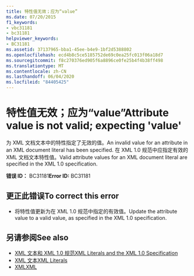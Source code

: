 ```yaml
---
title: 特性值无效；应为“value”
ms.date: 07/20/2015
f1_keywords:
- vbc31181
- bc31181
helpviewer_keywords:
- BC31181
ms.assetid: 37137965-bba1-45ee-b4e9-1bf2d5388802
ms.openlocfilehash: ecd4b8c5ce5185752de69c0ea25fc013f06a18d7
ms.sourcegitcommit: f8c270376ed905f6a8896ce0fe25b4f4b38ff498
ms.translationtype: MT
ms.contentlocale: zh-CN
ms.lasthandoff: 06/04/2020
ms.locfileid: "84405425"
---
```

# <a name="attribute-value-is-not-valid-expecting-value"></a><span data-ttu-id="a9fdc-102">特性值无效；应为“value”</span><span class="sxs-lookup"><span data-stu-id="a9fdc-102">Attribute value is not valid; expecting 'value'</span></span>
<span data-ttu-id="a9fdc-103">为 XML 文档文本中的特性指定了无效的值。</span><span class="sxs-lookup"><span data-stu-id="a9fdc-103">An invalid value for an attribute in an XML document literal has been specified.</span></span> <span data-ttu-id="a9fdc-104">在 XML 1.0 规范中应指定有效的 XML 文档文本特性值。</span><span class="sxs-lookup"><span data-stu-id="a9fdc-104">Valid attribute values for an XML document literal are specified in the XML 1.0 specification.</span></span>  
  
 <span data-ttu-id="a9fdc-105">**错误 ID：** BC31181</span><span class="sxs-lookup"><span data-stu-id="a9fdc-105">**Error ID:** BC31181</span></span>  
  
## <a name="to-correct-this-error"></a><span data-ttu-id="a9fdc-106">更正此错误</span><span class="sxs-lookup"><span data-stu-id="a9fdc-106">To correct this error</span></span>  
  
- <span data-ttu-id="a9fdc-107">将特性值更新为在 XML 1.0 规范中指定的有效值。</span><span class="sxs-lookup"><span data-stu-id="a9fdc-107">Update the attribute value to a valid value, as specified in the XML 1.0 specification.</span></span>  
  
## <a name="see-also"></a><span data-ttu-id="a9fdc-108">另请参阅</span><span class="sxs-lookup"><span data-stu-id="a9fdc-108">See also</span></span>

- [<span data-ttu-id="a9fdc-109">XML 文本和 XML 1.0 规范</span><span class="sxs-lookup"><span data-stu-id="a9fdc-109">XML Literals and the XML 1.0 Specification</span></span>](../programming-guide/language-features/xml/xml-literals-and-the-xml-1-0-specification.md)
- [<span data-ttu-id="a9fdc-110">XML 文本</span><span class="sxs-lookup"><span data-stu-id="a9fdc-110">XML Literals</span></span>](../language-reference/xml-literals/index.md)
- [<span data-ttu-id="a9fdc-111">XML</span><span class="sxs-lookup"><span data-stu-id="a9fdc-111">XML</span></span>](../programming-guide/language-features/xml/index.md)
